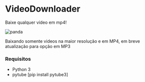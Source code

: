 # VideoDownloader
Baixe qualquer vídeo em mp4!

![panda](https://user-images.githubusercontent.com/52704181/80436122-c6ebae00-88d4-11ea-9f9e-20e89be99cc7.gif)


Baixando somente videos na maior resolução e em MP4, em breve atualização para opção em MP3



### Requisitos

- Python 3
- pytube
[pip install pytube3]
